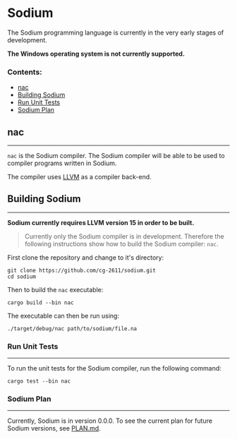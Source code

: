 # Sodium
The Sodium programming language is currently in the very early stages of development.

**The Windows operating system is not currently supported.**

### Contents:
- [nac](#nac)
- [Building Sodium](#building-sodium)
- [Run Unit Tests](#run-unit-tests)
- [Sodium Plan](#sodium-plan)

## nac
---
`nac` is the Sodium compiler. The Sodium compiler will be able to be used to compiler programs written in Sodium.

The compiler uses [LLVM](https://github.com/llvm/llvm-project) as a compiler back-end.

## Building Sodium
---
**Sodium currently requires LLVM version 15 in order to be built.**

> Currently only the Sodium compiler is in development.
> Therefore the following instructions show how to build the Sodium compiler: `nac`.

First clone the repository and change to it's directory:
```
git clone https://github.com/cg-2611/sodium.git
cd sodium
```
Then to build the `nac` executable:
```
cargo build --bin nac
```
The executable can then be run using:
```
./target/debug/nac path/to/sodium/file.na
```

### Run Unit Tests
---
To run the unit tests for the Sodium compiler, run the following command:
```
cargo test --bin nac
```

### Sodium Plan
---
Currently, Sodium is in version 0.0.0.
To see the current plan for future Sodium versions, see [PLAN.md](./PLAN.md).
